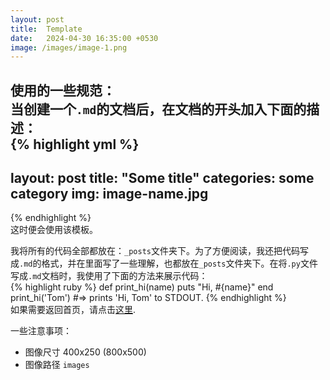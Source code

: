 ```yaml
---
layout: post
title:  Template
date:   2024-04-30 16:35:00 +0530
image: /images/image-1.png
---
```

使用的一些规范：  
当创建一个`.md`的文档后，在文档的开头加入下面的描述：  
{% highlight yml %}
---
layout: post
title:  "Some title"
categories: some category
img: image-name.jpg
---
{% endhighlight %}  
这时便会使用该模板。  

我将所有的代码全部都放在：`_posts`文件夹下。为了方便阅读，我还把代码写成`.md`的格式，并在里面写了一些理解，也都放在`_posts`文件夹下。在将`.py`文件写成`.md`文档时，我使用了下面的方法来展示代码：  
{% highlight ruby %}
def print_hi(name)
  puts "Hi, #{name}"
end
print_hi('Tom')
#=> prints 'Hi, Tom' to STDOUT.
{% endhighlight %}  
如果需要返回首页，请点击[这里][link1].  

一些注意事项：  
- 图像尺寸 400x250 (800x500)
- 图像路径 ``images`` 

[link1]: https://yz14.github.io/p5
